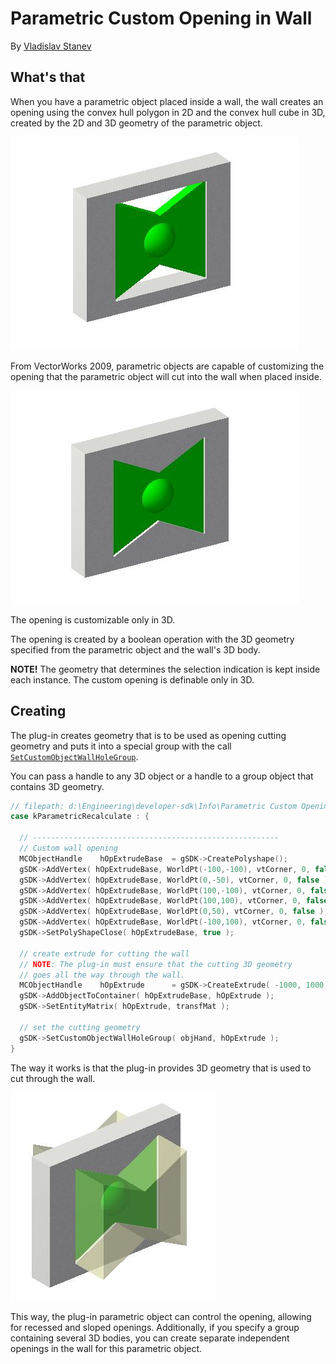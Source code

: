 # Parametric Custom Opening in Wall

By [Vladislav Stanev](mailto:vstanev@nemetschek.net)

## What's that

When you have a parametric object placed inside a wall, the wall creates an opening using the convex hull polygon in 2D and the convex hull cube in 3D, created by the 2D and 3D geometry of the parametric object.

![Normal Wall Opening](images/NormalWallOpening.jpg)

From VectorWorks 2009, parametric objects are capable of customizing the opening that the parametric object will cut into the wall when placed inside.

![Custom Wall Opening](images/CustomWallOpening.jpg)

The opening is customizable only in 3D.

The opening is created by a boolean operation with the 3D geometry specified from the parametric object and the wall's 3D body.

**NOTE!** The geometry that determines the selection indication is kept inside each instance. The custom opening is definable only in 3D.

## Creating

The plug-in creates geometry that is to be used as opening cutting geometry and puts it into a special group with the call [`SetCustomObjectWallHoleGroup`](https://developer.vectorworks.net/index.php/VCOM:VectorWorks:ISDK::SetCustomObjectWallHoleGroup).

You can pass a handle to any 3D object or a handle to a group object that contains 3D geometry.

```cpp
// filepath: d:\Engineering\developer-sdk\Info\Parametric Custom Opening in Wall.md
case kParametricRecalculate : {

  // -------------------------------------------------------
  // Custom wall opening
  MCObjectHandle	hOpExtrudeBase	= gSDK->CreatePolyshape();
  gSDK->AddVertex( hOpExtrudeBase, WorldPt(-100,-100), vtCorner, 0, false );
  gSDK->AddVertex( hOpExtrudeBase, WorldPt(0,-50), vtCorner, 0, false );
  gSDK->AddVertex( hOpExtrudeBase, WorldPt(100,-100), vtCorner, 0, false );
  gSDK->AddVertex( hOpExtrudeBase, WorldPt(100,100), vtCorner, 0, false );
  gSDK->AddVertex( hOpExtrudeBase, WorldPt(0,50), vtCorner, 0, false );
  gSDK->AddVertex( hOpExtrudeBase, WorldPt(-100,100), vtCorner, 0, false );
  gSDK->SetPolyShapeClose( hOpExtrudeBase, true );

  // create extrude for cutting the wall
  // NOTE: The plug-in must ensure that the cutting 3D geometry
  // goes all the way through the wall.
  MCObjectHandle	hOpExtrude		= gSDK->CreateExtrude( -1000, 1000 );
  gSDK->AddObjectToContainer( hOpExtrudeBase, hOpExtrude );
  gSDK->SetEntityMatrix( hOpExtrude, transfMat );

  // set the cutting geometry
  gSDK->SetCustomObjectWallHoleGroup( objHand, hOpExtrude );
}
```

The way it works is that the plug-in provides 3D geometry that is used to cut through the wall.

![Details Wall Opening](images/DetailsWallOpening.jpg)

This way, the plug-in parametric object can control the opening, allowing for recessed and sloped openings. Additionally, if you specify a group containing several 3D bodies, you can create separate independent openings in the wall for this parametric object.
